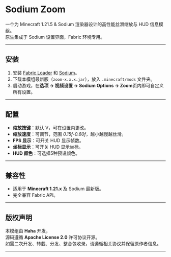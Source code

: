 # Sodium Zoom

一个为 Minecraft 1.21.5 & Sodium 渲染器设计的高性能丝滑缩放与 HUD 信息模组。  
原生集成于 Sodium 设置界面，Fabric 环境专用。

---

## 安装

1. 安装 [Fabric Loader](https://fabricmc.net/) 和 [Sodium](https://modrinth.com/mod/sodium)。
2. 下载本模组最新版（`zoom-x.x.x.jar`），放入 `.minecraft/mods` 文件夹。
3. 启动游戏，在**选项 → 视频设置 → Sodium Options → Zoom**页内即可自定义所有设置。

---

## 配置

- **缩放按键**：默认 V，可在设置内更改。
- **缩放速度**：可调节，范围 *0.15f-0.60f*，越小越慢越丝滑。
- **FPS 显示**：可开关 HUD 显示帧数。
- **坐标显示**：可开关 HUD 显示坐标。
- **HUD 颜色**：可选择5种预设颜色。

---

## 兼容性

- 适用于 **Minecraft 1.21.x** 及 Sodium 最新版。
- 完全兼容 Fabric API。

---

## 版权声明

本模组由 **Haha** 开发，  
源码遵循 **Apache License 2.0** 许可协议开源。  
如需二次开发、转载、分发、整合包收录，请遵循相关协议并保留原作者信息。

---

